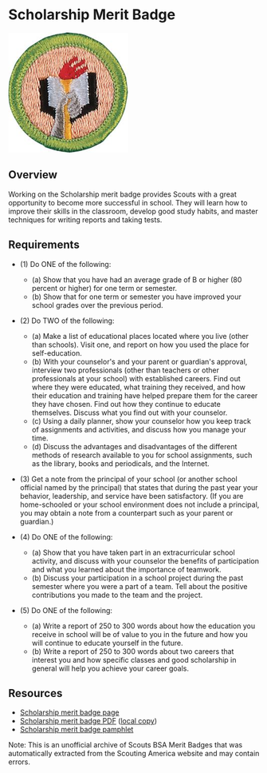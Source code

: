 

# Scholarship Merit Badge

![Scholarship Merit Badge](images/scholarship-merit-badge.jpg)

## Overview



Working on the Scholarship merit badge provides Scouts with a great opportunity to become more successful in school. They will learn how to improve their skills in the classroom, develop good study habits, and master techniques for writing reports and taking tests.

## Requirements

* (1) Do ONE of the following:
    * (a) Show that you have had an average grade of B or higher (80 percent or higher) for one term or semester.
    * (b) Show that for one term or semester you have improved your school grades over the previous period.


* (2) Do TWO of the following:
    * (a) Make a list of educational places located where you live (other than schools). Visit one, and report on how you used the place for self-education.
    * (b) With your counselor's and your parent or guardian's approval, interview two professionals (other than teachers or other professionals at your school) with established careers. Find out where they were educated, what training they received, and how their education and training have helped prepare them for the career they have chosen. Find out how they continue to educate themselves. Discuss what you find out with your counselor.
    * (c) Using a daily planner, show your counselor how you keep track of assignments and activities, and discuss how you manage your time.
    * (d) Discuss the advantages and disadvantages of the different methods of research available to you for school assignments, such as the library, books and periodicals, and the Internet.


* (3) Get a note from the principal of your school (or another school official named by the principal) that states that during the past year your behavior, leadership, and service have been satisfactory. (If you are home-schooled or your school environment does not include a principal, you may obtain a note from a counterpart such as your parent or guardian.)
* (4) Do ONE of the following:
    * (a) Show that you have taken part in an extracurricular school activity, and discuss with your counselor the benefits of participation and what you learned about the importance of teamwork.
    * (b) Discuss your participation in a school project during the past semester where you were a part of a team. Tell about the positive contributions you made to the team and the project.


* (5) Do ONE of the following:
    * (a) Write a report of 250 to 300 words about how the education you receive in school will be of value to you in the future and how you will continue to educate yourself in the future.
    * (b) Write a report of 250 to 300 words about two careers that interest you and how specific classes and good scholarship in general will help you achieve your career goals.




## Resources

- [Scholarship merit badge page](https://www.scouting.org/merit-badges/scholarship/)
- [Scholarship merit badge PDF](https://filestore.scouting.org/filestore/Merit_Badge_ReqandRes/Scholarship.pdf) ([local copy](files/scholarship-merit-badge.pdf))
- [Scholarship merit badge pamphlet](https://www.scoutshop.org/scholarship-merit-badge-pamphlet-650740.html)

Note: This is an unofficial archive of Scouts BSA Merit Badges that was automatically extracted from the Scouting America website and may contain errors.